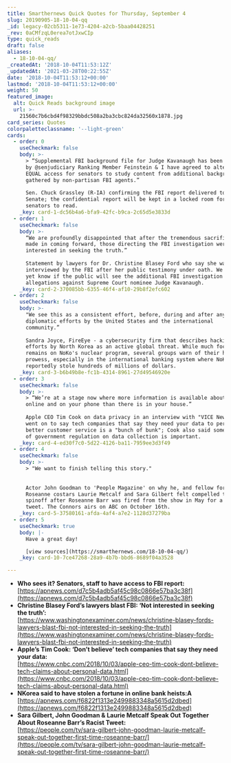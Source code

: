 ```yaml
---
title: Smarthernews Quick Quotes for Thursday, September 4
slug: 20190905-18-10-04-qq
_id: legacy-02cb5311-1e73-4204-a2cb-5baa04428251
_rev: 0aCMfzqL0erea7otJxwCIp
type: quick_reads
draft: false
aliases:
  - 18-10-04-qq/
_createdAt: '2018-10-04T11:53:12Z'
_updatedAt: '2021-03-28T00:22:55Z'
date: '2018-10-04T11:53:12+00:00'
lastmod: '2018-10-04T11:53:12+00:00'
weight: 50
featured_image:
  alt: Quick Reads background image
  url: >-
    21560c7b6cbd4f98329bbdc508a2ba3cbc824da32560x1878.jpg
card_series: Quotes
colorpaletteclassname: '--light-green'
cards:
  - order: 0
    useCheckmark: false
    body: >-
      > “Supplemental FBI background file for Judge Kavanaugh has been received
      by @senjudiciary Ranking Member Feinstein & I have agreed to alternating
      EQUAL access for senators to study content from additional background info
      gathered by non-partisan FBI agents.”  
        
      Sen. Chuck Grassley (R-IA) confirming the FBI report delivered to the
      Senate; the confidential report will be kept in a locked room for all 100
      senators to read.
    _key: card-1-dc56b4a6-bfa9-42fc-b9ca-2c65d5e3833d
  - order: 1
    useCheckmark: false
    body: >-
      “We are profoundly disappointed that after the tremendous sacrifice she
      made in coming forward, those directing the FBI investigation were not
      interested in seeking the truth.”  
        
      Statement by lawyers for Dr. Christine Blasey Ford who say she wasn't
      interviewed by the FBI after her public testimony under oath. We do not
      yet know if the public will see the additional FBI investigation into
      allegations against Supreme Court nominee Judge Kavanaugh.
    _key: card-2-370085bb-6355-46f4-af10-29b8f2efc602
  - order: 2
    useCheckmark: false
    body: >-
      "We see this as a consistent effort, before, during and after any
      diplomatic efforts by the United States and the international
      community.”  
        
      Sandra Joyce, FireEye - a cybersecurity firm that describes hacking
      efforts by North Korea as an active global threat. While much focus
      remains on NoKo's nuclear program, several groups warn of their hacking
      prowess, especially in the international banking system where NoKo's
      reportedly stole hundreds of millions of dollars.
    _key: card-3-b6b49b8e-fc1b-4314-8961-27d49546920e
  - order: 3
    useCheckmark: false
    body: >-
      > “We’re at a stage now where more information is available about you
      online and on your phone than there is in your house.”  
        
      Apple CEO Tim Cook on data privacy in an interview with "VICE News." He
      went on to say tech companies that say they need your data to perform
      better customer service is a "bunch of bunk"; Cook also said some amount
      of government regulation on data collection is important.
    _key: card-4-ed30f7c0-5d22-4126-ba11-7959ee3d3f49
  - order: 4
    useCheckmark: false
    body: >-
      > "We want to finish telling this story."  
        
        
      Actor John Goodman to 'People Magazine' on why he, and fellow former
      Roseanne costars Laurie Metcalf and Sara Gilbert felt compelled to do a
      spinoff after Roseanne Barr was fired from the show in May for a racist
      tweet. The Connors airs on ABC on October 16th.
    _key: card-5-37580161-afda-4af4-a7e2-1128d37279ba
  - order: 5
    useCheckmark: true
    body: |-
      Have a great day!

      [view sources](https://smarthernews.com/18-10-04-qq/)
    _key: card-10-7ce47268-28a9-4b7b-bbd6-8689f04a3528

---
```

* **Who sees it? Senators, staff to have access to FBI report:**  
[https://apnews.com/d7c5b4adb5af45c98c0866e57ba3c38f](https://apnews.com/d7c5b4adb5af45c98c0866e57ba3c38f)
* **Christine Blasey Ford’s lawyers blast FBI: ‘Not interested in seeking the truth’:**  
[https://www.washingtonexaminer.com/news/christine-blasey-fords-lawyers-blast-fbi-not-interested-in-seeking-the-truth](https://www.washingtonexaminer.com/news/christine-blasey-fords-lawyers-blast-fbi-not-interested-in-seeking-the-truth)
* **Apple’s Tim Cook: ‘Don’t believe’ tech companies that say they need your data:**  
[https://www.cnbc.com/2018/10/03/apple-ceo-tim-cook-dont-believe-tech-claims-about-personal-data.html](https://www.cnbc.com/2018/10/03/apple-ceo-tim-cook-dont-believe-tech-claims-about-personal-data.html)
* **NKorea said to have stolen a fortune in online bank heists:A**  
[https://apnews.com/f6822f1313e2499883348a5615d2dbed](https://apnews.com/f6822f1313e2499883348a5615d2dbed)
* **Sara Gilbert, John Goodman & Laurie Metcalf Speak Out Together About Roseanne Barr’s Racist Tweet:**  
[https://people.com/tv/sara-gilbert-john-goodman-laurie-metcalf-speak-out-together-first-time-roseanne-barr/](https://people.com/tv/sara-gilbert-john-goodman-laurie-metcalf-speak-out-together-first-time-roseanne-barr/)
